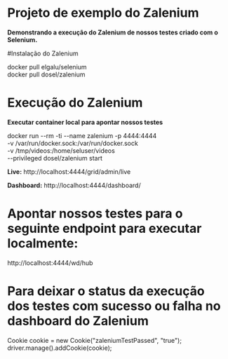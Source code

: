# Projeto de exemplo do Zalenium
**Demonstrando a execução do Zalenium de nossos testes criado com o Selenium.**

#Instalação do Zalenium

docker pull elgalu/selenium <br/>
docker pull dosel/zalenium
  

# Execução do Zalenium

**Executar container local para apontar nossos testes**

 docker run --rm -ti --name zalenium -p 4444:4444 \
    -v /var/run/docker.sock:/var/run/docker.sock \
    -v /tmp/videos:/home/seluser/videos \
    --privileged dosel/zalenium start <br/>
   
**Live:**
http://localhost:4444/grid/admin/live

**Dashboard:**
http://localhost:4444/dashboard/

# Apontar nossos testes para o seguinte endpoint para executar localmente: 
http://localhost:4444/wd/hub

# Para deixar o status da execução dos testes com sucesso ou falha no dashboard do Zalenium
Cookie cookie = new Cookie("zaleniumTestPassed", "true");
driver.manage().addCookie(cookie);